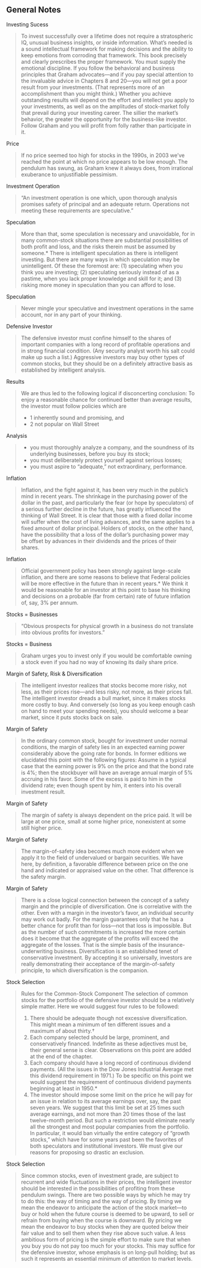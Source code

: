 ## General Notes

Investing Sucess
> To invest successfully over a lifetime does not require a stratospheric IQ, unusual business insights, or inside information. 
> What’s needed is a sound intellectual framework for making decisions and the ability to keep emotions from corroding that framework. 
> This book precisely and clearly prescribes the proper framework. 
> You must supply the emotional discipline. 
> If you follow the behavioral and business principles that Graham advocates—and if you pay special attention to the invaluable advice in Chapters 8 and 20—you will not get a poor result from your investments. 
> (That represents more of an accomplishment than you might think.) Whether you achieve outstanding results will depend on the effort and intellect you apply to your investments, as well as on the amplitudes of stock-market folly that prevail during your investing career. 
> The sillier the market’s behavior, the greater the opportunity for the business-like investor. 
> Follow Graham and you will profit from folly rather than participate in it.


Price
> If no price seemed too high for stocks in the 1990s, in 2003 we’ve reached the point at which no price appears to be low enough. 
> The pendulum has swung, as Graham knew it always does, from irrational exuberance to unjustifiable pessimism.


Investment Operation
> “An investment operation is one which, upon thorough analysis promises safety of principal and an adequate return. 
> Operations not meeting these requirements are speculative.”


Speculation
> More than that, some speculation is necessary and unavoidable, for in many common-stock situations there are substantial possibilities of both profit and loss, and the risks therein must be assumed by someone.* 
> There is intelligent speculation as there is intelligent investing. 
> But there are many ways in which speculation may be unintelligent. 
> Of these the foremost are: 
> (1) speculating when you think you are investing; 
> (2) speculating seriously instead of as a pastime, when you lack proper knowledge and skill for it; 
> and (3) risking more money in speculation than you can afford to lose.


Speculation
> Never mingle your speculative and investment operations in the same account, nor in any part of your thinking.

 
Defensive Investor
> The defensive investor must confine himself to the shares of important companies with a long record of profitable operations and in strong financial condition. 
> (Any security analyst worth his salt could make up such a list.) 
> Aggressive investors may buy other types of common stocks, but they should be on a definitely attractive basis as established by intelligent analysis.


Results
> We are thus led to the following logical if disconcerting conclusion: 
> To enjoy a reasonable chance for continued better than average results, the investor must follow policies which are 
> - 1 inherently sound and promising, and 
> - 2 not popular on Wall Street


Analysis
>- you must thoroughly analyze a company, and the soundness of its underlying businesses, before you buy its stock; 
>- you must deliberately protect yourself against serious losses; 
>- you must aspire to “adequate,” not extraordinary, performance.


Inflation
> Inflation, and the fight against it, has been very much in the public’s mind in recent years. 
> The shrinkage in the purchasing power of the dollar in the past, and particularly the fear (or hope by speculators) of a serious further decline in the future, has greatly influenced the thinking of Wall Street. 
> It is clear that those with a fixed dollar income will suffer when the cost of living advances, and the same applies to a fixed amount of dollar principal. 
> Holders of stocks, on the other hand, have the possibility that a loss of the dollar’s purchasing power may be offset by advances in their dividends and the prices of their shares.


Inflation 
> Official government policy has been strongly against large-scale inflation, and there are some reasons to believe that Federal policies will be more effective in the future than in recent years.* 
> We think it would be reasonable for an investor at this point to base his thinking and decisions on a probable (far from certain) rate of future inflation of, say, 3% per annum.


Stocks = Businesses
> “Obvious prospects for physical growth in a business do not translate into obvious profits for investors.”

Stocks = Business
> Graham urges you to invest only if you would be comfortable owning a stock even if you had no way of knowing its daily share price.


Margin of Safety, Risk & Diversification
> The intelligent investor realizes that stocks become more risky, not less, as their prices rise—and less risky, not more, as their prices fall. 
> The intelligent investor dreads a bull market, since it makes stocks more costly to buy. 
> And conversely (so long as you keep enough cash on hand to meet your spending needs), you should welcome a bear market, since it puts stocks back on sale.

 
Margin of Safety
> In the ordinary common stock, bought for investment under normal conditions, the margin of safety lies in an expected earning power considerably above the going rate for bonds. 
> In former editions we elucidated this point with the following figures: Assume in a typical case that the earning power is 9% on the price and that the bond rate is 4%; 
> then the stockbuyer will have an average annual margin of 5% accruing in his favor. 
> Some of the excess is paid to him in the dividend rate; 
> even though spent by him, it enters into his overall investment result.


Margin of Safety
> The margin of safety is always dependent on the price paid. 
> It will be large at one price, small at some higher price, nonexistent at some still higher price.


Margin of Safety
> The margin-of-safety idea becomes much more evident when we apply it to the field of undervalued or bargain securities. 
> We have here, by definition, a favorable difference between price on the one hand and indicated or appraised value on the other. 
> That difference is the safety margin.


Margin of Safety
> There is a close logical connection between the concept of a safety margin and the principle of diversification. 
> One is correlative with the other. Even with a margin in the investor’s favor, an individual security may work out badly. 
> For the margin guarantees only that he has a better chance for profit than for loss—not that loss is impossible. 
> But as the number of such commitments is increased the more certain does it become that the aggregate of the profits will exceed the aggregate of the losses. 
> That is the simple basis of the insurance-underwriting business. 
> Diversification is an established tenet of conservative investment. 
> By accepting it so universally, investors are really demonstrating their acceptance of the margin-of-safety principle, to which diversification is the companion.

 
Stock Selection
> Rules for the Common-Stock Component The selection of common stocks for the portfolio of the defensive investor should be a relatively simple matter. 
> Here we would suggest four rules to be followed: 
> 1. There should be adequate though not excessive diversification. This might mean a minimum of ten different issues and a maximum of about thirty.† 
> 2. Each company selected should be large, prominent, and conservatively financed. Indefinite as these adjectives must be, their general sense is clear. Observations on this point are added at the end of the chapter. 
> 3. Each company should have a long record of continuous dividend payments. (All the issues in the Dow Jones Industrial Average met this dividend requirement in 1971.) To be specific on this point we would suggest the requirement of continuous dividend payments beginning at least in 1950.* 
> 4. The investor should impose some limit on the price he will pay for an issue in relation to its average earnings over, say, the past seven years. We suggest that this limit be set at 25 times such average earnings, and not more than 20 times those of the last twelve-month period. But such a restriction would eliminate nearly all the strongest and most popular companies from the portfolio. In particular, it would ban virtually the entire category of “growth stocks,” which have for some years past been the favorites of both speculators and institutional investors. We must give our reasons for proposing so drastic an exclusion.

 
Stock Selection
> Since common stocks, even of investment grade, are subject to recurrent and wide fluctuations in their prices, the intelligent investor should be interested in the possibilities of profiting from these pendulum swings. 
> There are two possible ways by which he may try to do this: the way of timing and the way of pricing. 
> By timing we mean the endeavor to anticipate the action of the stock market—to buy or hold when the future course is deemed to be upward, to sell or refrain from buying when the course is downward. 
> By pricing we mean the endeavor to buy stocks when they are quoted below their fair value and to sell them when they rise above such value. 
> A less ambitious form of pricing is the simple effort to make sure that when you buy you do not pay too much for your stocks. 
> This may suffice for the defensive investor, whose emphasis is on long-pull holding; 
> but as such it represents an essential minimum of attention to market levels.
